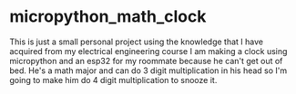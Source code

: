 # micropython_math_clock
This is just a small personal project using the knowledge that I have acquired from my electrical engineering course
I am making a clock using micropython and an esp32 for my roommate because he can't get out of bed. He's a math major and can do 3 digit multiplication in his head so I'm going to make him do 4 digit multiplication to snooze it.
